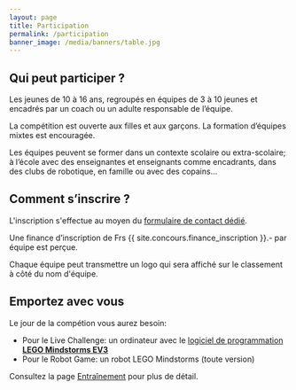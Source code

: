 ```yaml
---
layout: page
title: Participation
permalink: /participation
banner_image: /media/banners/table.jpg
---
```



## Qui peut participer ?

Les jeunes de 10 à 16 ans, regroupés en équipes de 3 à 10 jeunes et encadrés
par un coach ou un adulte responsable de l’équipe.

La compétition est ouverte aux filles et aux garçons.
La formation d’équipes mixtes est encouragée.

Les équipes peuvent se former dans un contexte scolaire ou extra-scolaire;
à l’école avec des enseignantes et enseignants comme encadrants,
dans des clubs de robotique, en famille ou avec des copains…

## Comment s’inscrire ?

L'inscription s'effectue au moyen du [formulaire de contact dédié](/inscription).

Une finance d’inscription de Frs {{ site.concours.finance_inscription }}.- par équipe est perçue.

Chaque équipe peut transmettre un logo qui sera affiché sur le classement à côté du nom d'équipe.

## Emportez avec vous

Le jour de la compétion vous aurez besoin:

- Pour le Live Challenge: un ordinateur avec le [logiciel de programmation **LEGO Mindstorms EV3**](https://www.lego.com/fr-fr/mindstorms/downloads/download-software)
- Pour le Robot Game: un robot LEGO Mindstorms (toute version)

Consultez la page [Entraînement](/entrainement) pour plus de détail.
